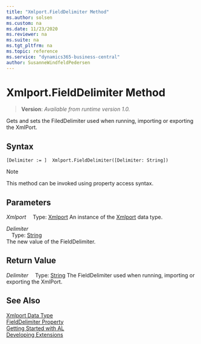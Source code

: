 ```yaml
---
title: "Xmlport.FieldDelimiter Method"
ms.author: solsen
ms.custom: na
ms.date: 11/23/2020
ms.reviewer: na
ms.suite: na
ms.tgt_pltfrm: na
ms.topic: reference
ms.service: "dynamics365-business-central"
author: SusanneWindfeldPedersen
---
```

[//]: # (START>DO_NOT_EDIT)
[//]: # (IMPORTANT:Do not edit any of the content between here and the END>DO_NOT_EDIT.)
[//]: # (Any modifications should be made in the .xml files in the ModernDev repo.)
# Xmlport.FieldDelimiter Method
> **Version**: _Available from runtime version 1.0._

Gets and sets the FiledDelimiter used when running, importing or exporting the XmlPort.


## Syntax
```
[Delimiter := ]  Xmlport.FieldDelimiter([Delimiter: String])
```
> [!NOTE]
> This method can be invoked using property access syntax.
## Parameters
*Xmlport*
&emsp;Type: [Xmlport](xmlport-data-type.md)
An instance of the [Xmlport](xmlport-data-type.md) data type.

*Delimiter*  
&emsp;Type: [String](../string/string-data-type.md)  
The new value of the FieldDelimiter.  


## Return Value
*Delimiter*
&emsp;Type: [String](../string/string-data-type.md)
The FieldDelimiter used when running, importing or exporting the XmlPort.


[//]: # (IMPORTANT: END>DO_NOT_EDIT)
## See Also
[Xmlport Data Type](xmlport-data-type.md)  
[FieldDelimiter Property](../../properties/devenv-fielddelimiter-property.md)   
[Getting Started with AL](../../devenv-get-started.md)  
[Developing Extensions](../../devenv-dev-overview.md)